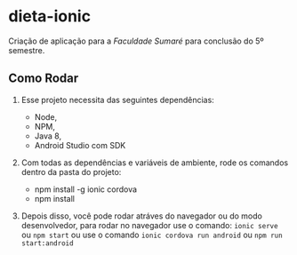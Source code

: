 # dieta-ionic
Criação de aplicação para a *Faculdade Sumaré* para conclusão do 5º semestre.

## Como Rodar
1. Esse projeto necessita das seguintes dependências:
    * Node,
    * NPM,
    * Java 8,
    * Android Studio com SDK

2. Com todas as dependências e variáveis de ambiente, rode os comandos dentro da pasta do projeto:
    * npm install -g ionic cordova
    * npm install

3. Depois disso, você pode rodar atráves do navegador ou do modo desenvolvedor, para rodar no navegador use o comando:
``` ionic serve ``` ou ```npm start```
ou use o comando 
```ionic cordova run android``` ou ```npm run start:android```
